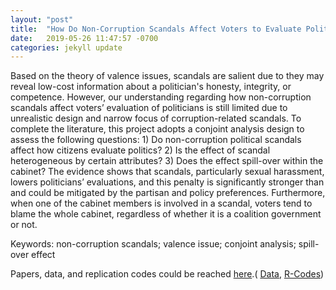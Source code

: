 ```yaml
---
layout: "post"
title:  "How Do Non-Corruption Scandals Affect Voters to Evaluate Politicians? Empirical Evidence from A Conjoint Experiment in the U.K."
date:   2019-05-26 11:47:57 -0700
categories: jekyll update
---
```


Based on the theory of valence issues, scandals are salient due to they may reveal low-cost information about a politician's honesty, integrity, or competence. However, our understanding regarding how non-corruption scandals affect voters’ evaluation of politicians is still limited due to unrealistic design and narrow focus of corruption-related scandals. To complete the literature, this project adopts a conjoint analysis design to assess the following questions: 1) Do non-corruption political scandals affect how citizens evaluate politics? 2) Is the effect of scandal heterogeneous by certain attributes? 3) Does the effect spill-over within the cabinet? The evidence shows that scandals, particularly sexual harassment, lowers politicians’ evaluations, and this penalty is significantly stronger than and could be mitigated by the partisan and policy preferences. Furthermore, when one of the cabinet members is involved in a scandal, voters tend to blame the whole cabinet, regardless of whether it is a coalition government or not.

Keywords: non-corruption scandals; valence issue; conjoint analysis; spill-over effect

Papers, data, and replication codes could be reached [here](https://github.com/tzuliu/Do-Scandals-Matter-A-Conjoint-Experiment-in-the-U.K. "2nd project").( [Data](https://github.com/tzuliu/Do-Scandals-Matter-A-Conjoint-Experiment-in-the-U.K./tree/master/Data "data"), [R-Codes](https://github.com/tzuliu/Do-Scandals-Matter-A-Conjoint-Experiment-in-the-U.K./tree/master/R%20Files "rcode"))
